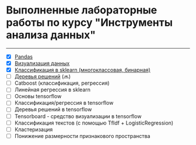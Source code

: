 # Выполненные лабораторные работы по курсу "Инструменты анализа данных"
---

* [x] [Pandas](https://github.com/DimaScientist/Data-Analysis-Tools/blob/main/lab_1_pandas_6132_Bakanov.ipynb)
* [x] [Визуализация данных](https://github.com/DimaScientist/Data-Analysis-Tools/blob/main/lab_2_visual_6132_Bakanov.ipynb)
* [x] [Классификация в sklearn (многоклассовая, бинарная)](https://github.com/DimaScientist/Data-Analysis-Tools/blob/main/lab_3_classification_6132_Bakanov.ipynb)
* [ ] [Деревья решений](https://github.com/kvvik/DS_SamU/blob/main/tasks/lab_4_trees_groupNumber_SecondName.ipynb) (:soon:)
* [ ] Catboost (классификация, регрессия)
* [ ] Линейная регрессия в sklearn
* [ ] Основы tensorflow 
* [ ] Классификация/регрессия в tensorflow
* [ ] Деревья решений в tensorflow
* [ ] Tensorboard - средство визуализации в tensorflow
* [ ] Классификация текстов (с помощью TfIdf + LogisticRegression)
* [ ] Кластеризация
* [ ] Понижение размерности признакового пространства
